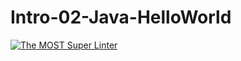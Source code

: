 # Intro-02-Java-HelloWorld

[![The MOST Super Linter](https://github.com/ICS4U-Programming-Keiden-B/Intro-02-Java-HelloWorld/actions/workflows/main.yml/badge.svg)](https://github.com/ICS4U-Programming-Keiden-B/Intro-02-Java-HelloWorld/actions/workflows/main.yml)
